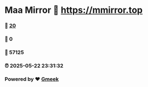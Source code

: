# Maa Mirror :link: https://mmirror.top 
### :page_facing_up: [20](https://mmirror.top/tag.html) 
### :speech_balloon: 0 
### :hibiscus: 57125 
### :alarm_clock: 2025-05-22 23:31:32 
### Powered by :heart: [Gmeek](https://github.com/Meekdai/Gmeek)
